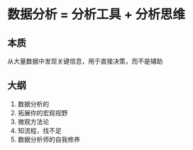# 数据分析 = 分析工具 + 分析思维

## 本质

从大量数据中发现关键信息，用于直接决策，而不是辅助

## 大纲
1. 数据分析的
2. 拓展你的宏观视野
3. 微观方法论
4. 知流程，找不足
5. 数据分析师的自我修养